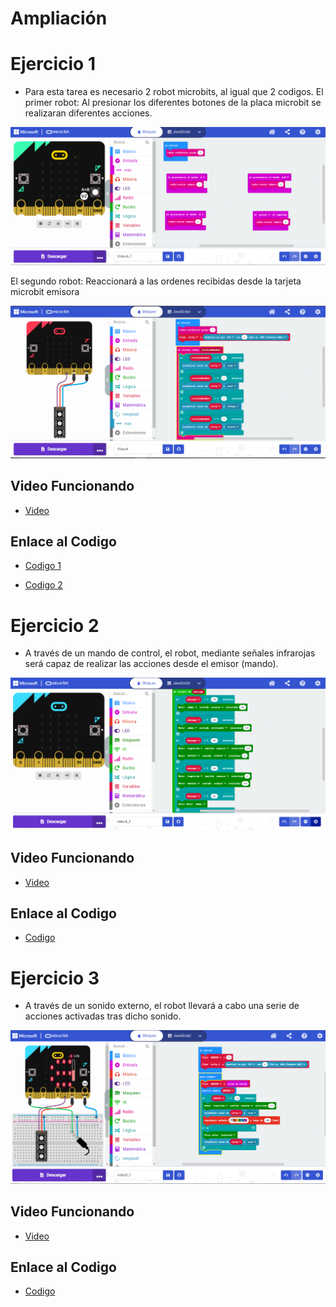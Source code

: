 # Ampliación
# Ejercicio 1
- Para esta tarea es necesario 2 robot microbits, al igual que 2 codigos.
  El primer robot:
  Al presionar los diferentes botones de la placa microbit se realizaran diferentes acciones.

![image](modulo4ejercicio1_1.PNG)

  El segundo robot:
  Reaccionará a las ordenes recibidas desde la tarjeta microbit emisora
  
 ![image](modulo4ejercicio1_2.png)
 
  ## Video Funcionando
  
   - [Video](https://youtube.com/shorts/gsOA88AacUk?feature=share)

## Enlace al Codigo

- [Codigo 1](microbit-Video4_1.hex)

- [Codigo 2](modulo4ejercicio1_2.hex)
  
 # Ejercicio 2
- A través de un mando de control, el robot, mediante señales infrarojas será capaz de realizar las acciones desde el emisor (mando).

![image](modulo4ejercicio2.PNG)

 ## Video Funcionando
  
   - [Video](https://youtube.com/shorts/hehqijmG5h0?feature=share)

## Enlace al Codigo

 - [Codigo](microbit-video4_2.hex)

# Ejercicio 3
- A través de un sonido externo, el robot llevará a cabo una serie de acciones activadas tras dicho sonido.

![image](modulo4ejercicio3.PNG)

 ## Video Funcionando
  
   - [Video](https://youtube.com/shorts/iL2ztRgJM_M?feature=share)

## Enlace al Codigo

 - [Codigo](modulo4ejercicio3.hex)
